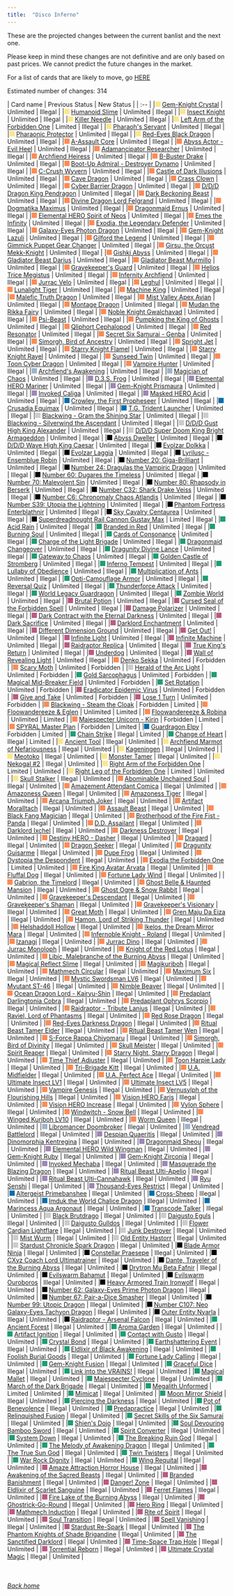 ```yaml
---
title:  "Disco Inferno"
---
```


These are the projected changes between the current banlist and the next one.

Please keep in mind these changes are not definitive and are only based on past prices. We cannot predict the future changes in the market.

For a list of cards that are likely to move, go [HERE](closeprices)

Estimated number of changes: 314

| Card name | Previous Status | New Status |
| :-- |
|<img src="assets/vanilla.png" alt="Normal Monster" width="12" height="12"/> [Gem-Knight Crystal](https://db.ygoprodeck.com/card/?search=Gem-Knight%20Crystal) | Unlimited | Illegal |
|<img src="assets/vanilla.png" alt="Normal Monster" width="12" height="12"/> [Humanoid Slime](https://db.ygoprodeck.com/card/?search=Humanoid%20Slime) | Unlimited | Illegal |
|<img src="assets/vanilla.png" alt="Normal Monster" width="12" height="12"/> [Insect Knight](https://db.ygoprodeck.com/card/?search=Insect%20Knight) | Unlimited | Illegal |
|<img src="assets/vanilla.png" alt="Normal Monster" width="12" height="12"/> [Killer Needle](https://db.ygoprodeck.com/card/?search=Killer%20Needle) | Unlimited | Illegal |
|<img src="assets/vanilla.png" alt="Normal Monster" width="12" height="12"/> [Left Arm of the Forbidden One](https://db.ygoprodeck.com/card/?search=Left%20Arm%20of%20the%20Forbidden%20One) | Limited | Illegal |
|<img src="assets/vanilla.png" alt="Normal Monster" width="12" height="12"/> [Pharaoh's Servant](https://db.ygoprodeck.com/card/?search=Pharaoh's%20Servant) | Unlimited | Illegal |
|<img src="assets/vanilla.png" alt="Normal Monster" width="12" height="12"/> [Pharaonic Protector](https://db.ygoprodeck.com/card/?search=Pharaonic%20Protector) | Unlimited | Illegal |
|<img src="assets/vanilla.png" alt="Normal Monster" width="12" height="12"/> [Red-Eyes Black Dragon](https://db.ygoprodeck.com/card/?search=Red-Eyes%20Black%20Dragon) | Unlimited | Illegal |
|<img src="assets/effect.png" alt="Effect Monster" width="12" height="12"/> [A-Assault Core](https://db.ygoprodeck.com/card/?search=A-Assault%20Core) | Unlimited | Illegal |
|<img src="assets/effect.png" alt="Effect Monster" width="12" height="12"/> [Abyss Actor - Evil Heel](https://db.ygoprodeck.com/card/?search=Abyss%20Actor%20-%20Evil%20Heel) | Unlimited | Illegal |
|<img src="assets/effect.png" alt="Effect Monster" width="12" height="12"/> [Adamancipator Researcher](https://db.ygoprodeck.com/card/?search=Adamancipator%20Researcher) | Unlimited | Illegal |
|<img src="assets/effect.png" alt="Effect Monster" width="12" height="12"/> [Archfiend Heiress](https://db.ygoprodeck.com/card/?search=Archfiend%20Heiress) | Unlimited | Illegal |
|<img src="assets/effect.png" alt="Effect Monster" width="12" height="12"/> [B-Buster Drake](https://db.ygoprodeck.com/card/?search=B-Buster%20Drake) | Unlimited | Illegal |
|<img src="assets/effect.png" alt="Effect Monster" width="12" height="12"/> [Boot-Up Admiral - Destroyer Dynamo](https://db.ygoprodeck.com/card/?search=Boot-Up%20Admiral%20-%20Destroyer%20Dynamo) | Unlimited | Illegal |
|<img src="assets/effect.png" alt="Effect Monster" width="12" height="12"/> [C-Crush Wyvern](https://db.ygoprodeck.com/card/?search=C-Crush%20Wyvern) | Unlimited | Illegal |
|<img src="assets/effect.png" alt="Effect Monster" width="12" height="12"/> [Castle of Dark Illusions](https://db.ygoprodeck.com/card/?search=Castle%20of%20Dark%20Illusions) | Unlimited | Illegal |
|<img src="assets/effect.png" alt="Effect Monster" width="12" height="12"/> [Cave Dragon](https://db.ygoprodeck.com/card/?search=Cave%20Dragon) | Unlimited | Illegal |
|<img src="assets/effect.png" alt="Effect Monster" width="12" height="12"/> [Crass Clown](https://db.ygoprodeck.com/card/?search=Crass%20Clown) | Unlimited | Illegal |
|<img src="assets/effect.png" alt="Effect Monster" width="12" height="12"/> [Cyber Barrier Dragon](https://db.ygoprodeck.com/card/?search=Cyber%20Barrier%20Dragon) | Unlimited | Illegal |
|<img src="assets/effect.png" alt="Effect Monster" width="12" height="12"/> [D/D/D Dragon King Pendragon](https://db.ygoprodeck.com/card/?search=D/D/D%20Dragon%20King%20Pendragon) | Unlimited | Illegal |
|<img src="assets/effect.png" alt="Effect Monster" width="12" height="12"/> [Dark Beckoning Beast](https://db.ygoprodeck.com/card/?search=Dark%20Beckoning%20Beast) | Unlimited | Illegal |
|<img src="assets/effect.png" alt="Effect Monster" width="12" height="12"/> [Divine Dragon Lord Felgrand](https://db.ygoprodeck.com/card/?search=Divine%20Dragon%20Lord%20Felgrand) | Unlimited | Illegal |
|<img src="assets/effect.png" alt="Effect Monster" width="12" height="12"/> [Dogmatika Maximus](https://db.ygoprodeck.com/card/?search=Dogmatika%20Maximus) | Unlimited | Illegal |
|<img src="assets/effect.png" alt="Effect Monster" width="12" height="12"/> [Dragonmaid Ernus](https://db.ygoprodeck.com/card/?search=Dragonmaid%20Ernus) | Unlimited | Illegal |
|<img src="assets/effect.png" alt="Effect Monster" width="12" height="12"/> [Elemental HERO Spirit of Neos](https://db.ygoprodeck.com/card/?search=Elemental%20HERO%20Spirit%20of%20Neos) | Unlimited | Illegal |
|<img src="assets/effect.png" alt="Effect Monster" width="12" height="12"/> [Emes the Infinity](https://db.ygoprodeck.com/card/?search=Emes%20the%20Infinity) | Unlimited | Illegal |
|<img src="assets/effect.png" alt="Effect Monster" width="12" height="12"/> [Exodia, the Legendary Defender](https://db.ygoprodeck.com/card/?search=Exodia,%20the%20Legendary%20Defender) | Unlimited | Illegal |
|<img src="assets/effect.png" alt="Effect Monster" width="12" height="12"/> [Galaxy-Eyes Photon Dragon](https://db.ygoprodeck.com/card/?search=Galaxy-Eyes%20Photon%20Dragon) | Unlimited | Illegal |
|<img src="assets/effect.png" alt="Effect Monster" width="12" height="12"/> [Gem-Knight Lazuli](https://db.ygoprodeck.com/card/?search=Gem-Knight%20Lazuli) | Unlimited | Illegal |
|<img src="assets/effect.png" alt="Effect Monster" width="12" height="12"/> [Gilford the Legend](https://db.ygoprodeck.com/card/?search=Gilford%20the%20Legend) | Unlimited | Illegal |
|<img src="assets/effect.png" alt="Effect Monster" width="12" height="12"/> [Gimmick Puppet Gear Changer](https://db.ygoprodeck.com/card/?search=Gimmick%20Puppet%20Gear%20Changer) | Unlimited | Illegal |
|<img src="assets/effect.png" alt="Effect Monster" width="12" height="12"/> [Girsu, the Orcust Mekk-Knight](https://db.ygoprodeck.com/card/?search=Girsu,%20the%20Orcust%20Mekk-Knight) | Unlimited | Illegal |
|<img src="assets/effect.png" alt="Effect Monster" width="12" height="12"/> [Gishki Abyss](https://db.ygoprodeck.com/card/?search=Gishki%20Abyss) | Unlimited | Illegal |
|<img src="assets/effect.png" alt="Effect Monster" width="12" height="12"/> [Gladiator Beast Darius](https://db.ygoprodeck.com/card/?search=Gladiator%20Beast%20Darius) | Unlimited | Illegal |
|<img src="assets/effect.png" alt="Effect Monster" width="12" height="12"/> [Gladiator Beast Murmillo](https://db.ygoprodeck.com/card/?search=Gladiator%20Beast%20Murmillo) | Unlimited | Illegal |
|<img src="assets/effect.png" alt="Effect Monster" width="12" height="12"/> [Gravekeeper's Guard](https://db.ygoprodeck.com/card/?search=Gravekeeper's%20Guard) | Unlimited | Illegal |
|<img src="assets/effect.png" alt="Effect Monster" width="12" height="12"/> [Helios Trice Megistus](https://db.ygoprodeck.com/card/?search=Helios%20Trice%20Megistus) | Unlimited | Illegal |
|<img src="assets/effect.png" alt="Effect Monster" width="12" height="12"/> [Infernity Archfiend](https://db.ygoprodeck.com/card/?search=Infernity%20Archfiend) | Unlimited | Illegal |
|<img src="assets/effect.png" alt="Effect Monster" width="12" height="12"/> [Jurrac Velo](https://db.ygoprodeck.com/card/?search=Jurrac%20Velo) | Unlimited | Illegal |
|<img src="assets/effect.png" alt="Effect Monster" width="12" height="12"/> [Leghul](https://db.ygoprodeck.com/card/?search=Leghul) | Unlimited | Illegal |
|<img src="assets/effect.png" alt="Effect Monster" width="12" height="12"/> [Lunalight Tiger](https://db.ygoprodeck.com/card/?search=Lunalight%20Tiger) | Unlimited | Illegal |
|<img src="assets/effect.png" alt="Effect Monster" width="12" height="12"/> [Machine King](https://db.ygoprodeck.com/card/?search=Machine%20King) | Unlimited | Illegal |
|<img src="assets/effect.png" alt="Effect Monster" width="12" height="12"/> [Malefic Truth Dragon](https://db.ygoprodeck.com/card/?search=Malefic%20Truth%20Dragon) | Unlimited | Illegal |
|<img src="assets/effect.png" alt="Effect Monster" width="12" height="12"/> [Mist Valley Apex Avian](https://db.ygoprodeck.com/card/?search=Mist%20Valley%20Apex%20Avian) | Unlimited | Illegal |
|<img src="assets/effect.png" alt="Effect Monster" width="12" height="12"/> [Montage Dragon](https://db.ygoprodeck.com/card/?search=Montage%20Dragon) | Unlimited | Illegal |
|<img src="assets/effect.png" alt="Effect Monster" width="12" height="12"/> [Mudan the Rikka Fairy](https://db.ygoprodeck.com/card/?search=Mudan%20the%20Rikka%20Fairy) | Unlimited | Illegal |
|<img src="assets/effect.png" alt="Effect Monster" width="12" height="12"/> [Noble Knight Gwalchavad](https://db.ygoprodeck.com/card/?search=Noble%20Knight%20Gwalchavad) | Unlimited | Illegal |
|<img src="assets/effect.png" alt="Effect Monster" width="12" height="12"/> [Psi-Beast](https://db.ygoprodeck.com/card/?search=Psi-Beast) | Unlimited | Illegal |
|<img src="assets/effect.png" alt="Effect Monster" width="12" height="12"/> [Pumpking the King of Ghosts](https://db.ygoprodeck.com/card/?search=Pumpking%20the%20King%20of%20Ghosts) | Unlimited | Illegal |
|<img src="assets/effect.png" alt="Effect Monster" width="12" height="12"/> [Qliphort Cephalopod](https://db.ygoprodeck.com/card/?search=Qliphort%20Cephalopod) | Unlimited | Illegal |
|<img src="assets/effect.png" alt="Effect Monster" width="12" height="12"/> [Red Resonator](https://db.ygoprodeck.com/card/?search=Red%20Resonator) | Unlimited | Illegal |
|<img src="assets/effect.png" alt="Effect Monster" width="12" height="12"/> [Secret Six Samurai - Genba](https://db.ygoprodeck.com/card/?search=Secret%20Six%20Samurai%20-%20Genba) | Unlimited | Illegal |
|<img src="assets/effect.png" alt="Effect Monster" width="12" height="12"/> [Simorgh, Bird of Ancestry](https://db.ygoprodeck.com/card/?search=Simorgh,%20Bird%20of%20Ancestry) | Unlimited | Illegal |
|<img src="assets/effect.png" alt="Effect Monster" width="12" height="12"/> [Spright Jet](https://db.ygoprodeck.com/card/?search=Spright%20Jet) | Unlimited | Illegal |
|<img src="assets/effect.png" alt="Effect Monster" width="12" height="12"/> [Starry Knight Flamel](https://db.ygoprodeck.com/card/?search=Starry%20Knight%20Flamel) | Unlimited | Illegal |
|<img src="assets/effect.png" alt="Effect Monster" width="12" height="12"/> [Starry Knight Rayel](https://db.ygoprodeck.com/card/?search=Starry%20Knight%20Rayel) | Unlimited | Illegal |
|<img src="assets/effect.png" alt="Effect Monster" width="12" height="12"/> [Sunseed Twin](https://db.ygoprodeck.com/card/?search=Sunseed%20Twin) | Unlimited | Illegal |
|<img src="assets/effect.png" alt="Effect Monster" width="12" height="12"/> [Toon Cyber Dragon](https://db.ygoprodeck.com/card/?search=Toon%20Cyber%20Dragon) | Unlimited | Illegal |
|<img src="assets/effect.png" alt="Effect Monster" width="12" height="12"/> [Vampire Hunter](https://db.ygoprodeck.com/card/?search=Vampire%20Hunter) | Unlimited | Illegal |
|<img src="assets/ritual.png" alt="Ritual Monster" width="12" height="12"/> [Archfiend's Awakening](https://db.ygoprodeck.com/card/?search=Archfiend's%20Awakening) | Unlimited | Illegal |
|<img src="assets/ritual.png" alt="Ritual Monster" width="12" height="12"/> [Magician of Chaos](https://db.ygoprodeck.com/card/?search=Magician%20of%20Chaos) | Unlimited | Illegal |
|<img src="assets/fusion.png" alt="XYZ Fusion" width="12" height="12"/> [D.3.S. Frog](https://db.ygoprodeck.com/card/?search=D.3.S.%20Frog) | Unlimited | Illegal |
|<img src="assets/fusion.png" alt="XYZ Fusion" width="12" height="12"/> [Elemental HERO Mariner](https://db.ygoprodeck.com/card/?search=Elemental%20HERO%20Mariner) | Unlimited | Illegal |
|<img src="assets/fusion.png" alt="XYZ Fusion" width="12" height="12"/> [Gem-Knight Prismaura](https://db.ygoprodeck.com/card/?search=Gem-Knight%20Prismaura) | Unlimited | Illegal |
|<img src="assets/fusion.png" alt="XYZ Fusion" width="12" height="12"/> [Invoked Caliga](https://db.ygoprodeck.com/card/?search=Invoked%20Caliga) | Unlimited | Illegal |
|<img src="assets/fusion.png" alt="XYZ Fusion" width="12" height="12"/> [Masked HERO Acid](https://db.ygoprodeck.com/card/?search=Masked%20HERO%20Acid) | Unlimited | Illegal |
|<img src="assets/link.png" alt="Link Monster" width="12" height="12"/> [Crowley, the First Propheseer](https://db.ygoprodeck.com/card/?search=Crowley,%20the%20First%20Propheseer) | Unlimited | Illegal |
|<img src="assets/link.png" alt="Link Monster" width="12" height="12"/> [Crusadia Equimax](https://db.ygoprodeck.com/card/?search=Crusadia%20Equimax) | Unlimited | Illegal |
|<img src="assets/link.png" alt="Link Monster" width="12" height="12"/> [T.G. Trident Launcher](https://db.ygoprodeck.com/card/?search=T.G.%20Trident%20Launcher) | Unlimited | Illegal |
|<img src="assets/synchro.png" alt="Synchro Monster" width="12" height="12"/> [Blackwing - Gram the Shining Star](https://db.ygoprodeck.com/card/?search=Blackwing%20-%20Gram%20the%20Shining%20Star) | Unlimited | Illegal |
|<img src="assets/synchro.png" alt="Synchro Monster" width="12" height="12"/> [Blackwing - Silverwind the Ascendant](https://db.ygoprodeck.com/card/?search=Blackwing%20-%20Silverwind%20the%20Ascendant) | Unlimited | Illegal |
|<img src="assets/synchro.png" alt="Synchro Monster" width="12" height="12"/> [D/D/D Gust High King Alexander](https://db.ygoprodeck.com/card/?search=D/D/D%20Gust%20High%20King%20Alexander) | Unlimited | Illegal |
|<img src="assets/synchro.png" alt="Synchro Monster" width="12" height="12"/> [D/D/D Super Doom King Bright Armageddon](https://db.ygoprodeck.com/card/?search=D/D/D%20Super%20Doom%20King%20Bright%20Armageddon) | Unlimited | Illegal |
|<img src="assets/xyz.png" alt="XYZ Monster" width="12" height="12"/> [Abyss Dweller](https://db.ygoprodeck.com/card/?search=Abyss%20Dweller) | Unlimited | Illegal |
|<img src="assets/xyz.png" alt="XYZ Monster" width="12" height="12"/> [D/D/D Wave High King Caesar](https://db.ygoprodeck.com/card/?search=D/D/D%20Wave%20High%20King%20Caesar) | Unlimited | Illegal |
|<img src="assets/xyz.png" alt="XYZ Monster" width="12" height="12"/> [Evolzar Dolkka](https://db.ygoprodeck.com/card/?search=Evolzar%20Dolkka) | Unlimited | Illegal |
|<img src="assets/xyz.png" alt="XYZ Monster" width="12" height="12"/> [Evolzar Laggia](https://db.ygoprodeck.com/card/?search=Evolzar%20Laggia) | Unlimited | Illegal |
|<img src="assets/xyz.png" alt="XYZ Monster" width="12" height="12"/> [Lyrilusc - Ensemblue Robin](https://db.ygoprodeck.com/card/?search=Lyrilusc%20-%20Ensemblue%20Robin) | Unlimited | Illegal |
|<img src="assets/xyz.png" alt="XYZ Monster" width="12" height="12"/> [Number 20: Giga-Brilliant](https://db.ygoprodeck.com/card/?search=Number%2020:%20Giga-Brilliant) | Unlimited | Illegal |
|<img src="assets/xyz.png" alt="XYZ Monster" width="12" height="12"/> [Number 24: Dragulas the Vampiric Dragon](https://db.ygoprodeck.com/card/?search=Number%2024:%20Dragulas%20the%20Vampiric%20Dragon) | Unlimited | Illegal |
|<img src="assets/xyz.png" alt="XYZ Monster" width="12" height="12"/> [Number 60: Dugares the Timeless](https://db.ygoprodeck.com/card/?search=Number%2060:%20Dugares%20the%20Timeless) | Unlimited | Illegal |
|<img src="assets/xyz.png" alt="XYZ Monster" width="12" height="12"/> [Number 70: Malevolent Sin](https://db.ygoprodeck.com/card/?search=Number%2070:%20Malevolent%20Sin) | Unlimited | Illegal |
|<img src="assets/xyz.png" alt="XYZ Monster" width="12" height="12"/> [Number 80: Rhapsody in Berserk](https://db.ygoprodeck.com/card/?search=Number%2080:%20Rhapsody%20in%20Berserk) | Unlimited | Illegal |
|<img src="assets/xyz.png" alt="XYZ Monster" width="12" height="12"/> [Number C32: Shark Drake Veiss](https://db.ygoprodeck.com/card/?search=Number%20C32:%20Shark%20Drake%20Veiss) | Unlimited | Illegal |
|<img src="assets/xyz.png" alt="XYZ Monster" width="12" height="12"/> [Number C6: Chronomaly Chaos Atlandis](https://db.ygoprodeck.com/card/?search=Number%20C6:%20Chronomaly%20Chaos%20Atlandis) | Unlimited | Illegal |
|<img src="assets/xyz.png" alt="XYZ Monster" width="12" height="12"/> [Number S39: Utopia the Lightning](https://db.ygoprodeck.com/card/?search=Number%20S39:%20Utopia%20the%20Lightning) | Unlimited | Illegal |
|<img src="assets/xyz.png" alt="XYZ Monster" width="12" height="12"/> [Phantom Fortress Enterblathnir](https://db.ygoprodeck.com/card/?search=Phantom%20Fortress%20Enterblathnir) | Unlimited | Illegal |
|<img src="assets/xyz.png" alt="XYZ Monster" width="12" height="12"/> [Sky Cavalry Centaurea](https://db.ygoprodeck.com/card/?search=Sky%20Cavalry%20Centaurea) | Unlimited | Illegal |
|<img src="assets/xyz.png" alt="XYZ Monster" width="12" height="12"/> [Superdreadnought Rail Cannon Gustav Max](https://db.ygoprodeck.com/card/?search=Superdreadnought%20Rail%20Cannon%20Gustav%20Max) | Limited | Illegal |
|<img src="assets/spell.png" alt="Spell" width="12" height="12"/> [Acid Rain](https://db.ygoprodeck.com/card/?search=Acid%20Rain) | Unlimited | Illegal |
|<img src="assets/spell.png" alt="Spell" width="12" height="12"/> [Branded in Red](https://db.ygoprodeck.com/card/?search=Branded%20in%20Red) | Unlimited | Illegal |
|<img src="assets/spell.png" alt="Spell" width="12" height="12"/> [Burning Soul](https://db.ygoprodeck.com/card/?search=Burning%20Soul) | Unlimited | Illegal |
|<img src="assets/spell.png" alt="Spell" width="12" height="12"/> [Cards of Consonance](https://db.ygoprodeck.com/card/?search=Cards%20of%20Consonance) | Unlimited | Illegal |
|<img src="assets/spell.png" alt="Spell" width="12" height="12"/> [Charge of the Light Brigade](https://db.ygoprodeck.com/card/?search=Charge%20of%20the%20Light%20Brigade) | Unlimited | Illegal |
|<img src="assets/spell.png" alt="Spell" width="12" height="12"/> [Dragonmaid Changeover](https://db.ygoprodeck.com/card/?search=Dragonmaid%20Changeover) | Unlimited | Illegal |
|<img src="assets/spell.png" alt="Spell" width="12" height="12"/> [Dragunity Divine Lance](https://db.ygoprodeck.com/card/?search=Dragunity%20Divine%20Lance) | Unlimited | Illegal |
|<img src="assets/spell.png" alt="Spell" width="12" height="12"/> [Gateway to Chaos](https://db.ygoprodeck.com/card/?search=Gateway%20to%20Chaos) | Unlimited | Illegal |
|<img src="assets/spell.png" alt="Spell" width="12" height="12"/> [Golden Castle of Stromberg](https://db.ygoprodeck.com/card/?search=Golden%20Castle%20of%20Stromberg) | Unlimited | Illegal |
|<img src="assets/spell.png" alt="Spell" width="12" height="12"/> [Inferno Tempest](https://db.ygoprodeck.com/card/?search=Inferno%20Tempest) | Unlimited | Illegal |
|<img src="assets/spell.png" alt="Spell" width="12" height="12"/> [Lullaby of Obedience](https://db.ygoprodeck.com/card/?search=Lullaby%20of%20Obedience) | Unlimited | Illegal |
|<img src="assets/spell.png" alt="Spell" width="12" height="12"/> [Multiplication of Ants](https://db.ygoprodeck.com/card/?search=Multiplication%20of%20Ants) | Unlimited | Illegal |
|<img src="assets/spell.png" alt="Spell" width="12" height="12"/> [Opti-Camouflage Armor](https://db.ygoprodeck.com/card/?search=Opti-Camouflage%20Armor) | Unlimited | Illegal |
|<img src="assets/spell.png" alt="Spell" width="12" height="12"/> [Reversal Quiz](https://db.ygoprodeck.com/card/?search=Reversal%20Quiz) | Unlimited | Illegal |
|<img src="assets/spell.png" alt="Spell" width="12" height="12"/> [Thunderforce Attack](https://db.ygoprodeck.com/card/?search=Thunderforce%20Attack) | Unlimited | Illegal |
|<img src="assets/spell.png" alt="Spell" width="12" height="12"/> [World Legacy Guardragon](https://db.ygoprodeck.com/card/?search=World%20Legacy%20Guardragon) | Unlimited | Illegal |
|<img src="assets/spell.png" alt="Spell" width="12" height="12"/> [Zombie World](https://db.ygoprodeck.com/card/?search=Zombie%20World) | Unlimited | Illegal |
|<img src="assets/trap.png" alt="Trap" width="12" height="12"/> [Brutal Potion](https://db.ygoprodeck.com/card/?search=Brutal%20Potion) | Unlimited | Illegal |
|<img src="assets/trap.png" alt="Trap" width="12" height="12"/> [Cursed Seal of the Forbidden Spell](https://db.ygoprodeck.com/card/?search=Cursed%20Seal%20of%20the%20Forbidden%20Spell) | Unlimited | Illegal |
|<img src="assets/trap.png" alt="Trap" width="12" height="12"/> [Damage Polarizer](https://db.ygoprodeck.com/card/?search=Damage%20Polarizer) | Unlimited | Illegal |
|<img src="assets/trap.png" alt="Trap" width="12" height="12"/> [Dark Contract with the Eternal Darkness](https://db.ygoprodeck.com/card/?search=Dark%20Contract%20with%20the%20Eternal%20Darkness) | Unlimited | Illegal |
|<img src="assets/trap.png" alt="Trap" width="12" height="12"/> [Dark Sacrifice](https://db.ygoprodeck.com/card/?search=Dark%20Sacrifice) | Unlimited | Illegal |
|<img src="assets/trap.png" alt="Trap" width="12" height="12"/> [Darklord Enchantment](https://db.ygoprodeck.com/card/?search=Darklord%20Enchantment) | Unlimited | Illegal |
|<img src="assets/trap.png" alt="Trap" width="12" height="12"/> [Different Dimension Ground](https://db.ygoprodeck.com/card/?search=Different%20Dimension%20Ground) | Unlimited | Illegal |
|<img src="assets/trap.png" alt="Trap" width="12" height="12"/> [Get Out!](https://db.ygoprodeck.com/card/?search=Get%20Out!) | Unlimited | Illegal |
|<img src="assets/trap.png" alt="Trap" width="12" height="12"/> [Infinite Light](https://db.ygoprodeck.com/card/?search=Infinite%20Light) | Unlimited | Illegal |
|<img src="assets/trap.png" alt="Trap" width="12" height="12"/> [Infinite Machine](https://db.ygoprodeck.com/card/?search=Infinite%20Machine) | Unlimited | Illegal |
|<img src="assets/trap.png" alt="Trap" width="12" height="12"/> [Raidraptor Replica](https://db.ygoprodeck.com/card/?search=Raidraptor%20Replica) | Unlimited | Illegal |
|<img src="assets/trap.png" alt="Trap" width="12" height="12"/> [True King's Return](https://db.ygoprodeck.com/card/?search=True%20King's%20Return) | Unlimited | Illegal |
|<img src="assets/trap.png" alt="Trap" width="12" height="12"/> [Underdog](https://db.ygoprodeck.com/card/?search=Underdog) | Unlimited | Illegal |
|<img src="assets/trap.png" alt="Trap" width="12" height="12"/> [Wall of Revealing Light](https://db.ygoprodeck.com/card/?search=Wall%20of%20Revealing%20Light) | Unlimited | Illegal |
|<img src="assets/effect.png" alt="Effect Monster" width="12" height="12"/> [Denko Sekka](https://db.ygoprodeck.com/card/?search=Denko%20Sekka) | Unlimited | Forbidden |
|<img src="assets/effect.png" alt="Effect Monster" width="12" height="12"/> [Scary Moth](https://db.ygoprodeck.com/card/?search=Scary%20Moth) | Unlimited | Forbidden |
|<img src="assets/synchro.png" alt="Synchro Monster" width="12" height="12"/> [Herald of the Arc Light](https://db.ygoprodeck.com/card/?search=Herald%20of%20the%20Arc%20Light) | Unlimited | Forbidden |
|<img src="assets/spell.png" alt="Spell" width="12" height="12"/> [Gold Sarcophagus](https://db.ygoprodeck.com/card/?search=Gold%20Sarcophagus) | Unlimited | Forbidden |
|<img src="assets/spell.png" alt="Spell" width="12" height="12"/> [Magical Mid-Breaker Field](https://db.ygoprodeck.com/card/?search=Magical%20Mid-Breaker%20Field) | Unlimited | Forbidden |
|<img src="assets/spell.png" alt="Spell" width="12" height="12"/> [Set Rotation](https://db.ygoprodeck.com/card/?search=Set%20Rotation) | Unlimited | Forbidden |
|<img src="assets/trap.png" alt="Trap" width="12" height="12"/> [Eradicator Epidemic Virus](https://db.ygoprodeck.com/card/?search=Eradicator%20Epidemic%20Virus) | Unlimited | Forbidden |
|<img src="assets/trap.png" alt="Trap" width="12" height="12"/> [Give and Take](https://db.ygoprodeck.com/card/?search=Give%20and%20Take) | Unlimited | Forbidden |
|<img src="assets/trap.png" alt="Trap" width="12" height="12"/> [Lose 1 Turn](https://db.ygoprodeck.com/card/?search=Lose%201%20Turn) | Unlimited | Forbidden |
|<img src="assets/effect.png" alt="Effect Monster" width="12" height="12"/> [Blackwing - Steam the Cloak](https://db.ygoprodeck.com/card/?search=Blackwing%20-%20Steam%20the%20Cloak) | Forbidden | Limited |
|<img src="assets/effect.png" alt="Effect Monster" width="12" height="12"/> [Floowandereeze & Eglen](https://db.ygoprodeck.com/card/?search=Floowandereeze%20%26%20Eglen) | Unlimited | Limited |
|<img src="assets/effect.png" alt="Effect Monster" width="12" height="12"/> [Floowandereeze & Robina](https://db.ygoprodeck.com/card/?search=Floowandereeze%20%26%20Robina) | Unlimited | Limited |
|<img src="assets/effect.png" alt="Effect Monster" width="12" height="12"/> [Majespecter Unicorn - Kirin](https://db.ygoprodeck.com/card/?search=Majespecter%20Unicorn%20-%20Kirin) | Forbidden | Limited |
|<img src="assets/effect.png" alt="Effect Monster" width="12" height="12"/> [SPYRAL Master Plan](https://db.ygoprodeck.com/card/?search=SPYRAL%20Master%20Plan) | Forbidden | Limited |
|<img src="assets/link.png" alt="Link Monster" width="12" height="12"/> [Guardragon Elpy](https://db.ygoprodeck.com/card/?search=Guardragon%20Elpy) | Forbidden | Limited |
|<img src="assets/spell.png" alt="Spell" width="12" height="12"/> [Chain Strike](https://db.ygoprodeck.com/card/?search=Chain%20Strike) | Illegal | Limited |
|<img src="assets/spell.png" alt="Spell" width="12" height="12"/> [Change of Heart](https://db.ygoprodeck.com/card/?search=Change%20of%20Heart) | Illegal | Limited |
|<img src="assets/vanilla.png" alt="Normal Monster" width="12" height="12"/> [Ancient Tool](https://db.ygoprodeck.com/card/?search=Ancient%20Tool) | Illegal | Unlimited |
|<img src="assets/vanilla.png" alt="Normal Monster" width="12" height="12"/> [Archfiend Marmot of Nefariousness](https://db.ygoprodeck.com/card/?search=Archfiend%20Marmot%20of%20Nefariousness) | Illegal | Unlimited |
|<img src="assets/vanilla.png" alt="Normal Monster" width="12" height="12"/> [Kageningen](https://db.ygoprodeck.com/card/?search=Kageningen) | Illegal | Unlimited |
|<img src="assets/vanilla.png" alt="Normal Monster" width="12" height="12"/> [Meotoko](https://db.ygoprodeck.com/card/?search=Meotoko) | Illegal | Unlimited |
|<img src="assets/vanilla.png" alt="Normal Monster" width="12" height="12"/> [Monster Tamer](https://db.ygoprodeck.com/card/?search=Monster%20Tamer) | Illegal | Unlimited |
|<img src="assets/vanilla.png" alt="Normal Monster" width="12" height="12"/> [Nekogal #2](https://db.ygoprodeck.com/card/?search=Nekogal%20#2) | Illegal | Unlimited |
|<img src="assets/vanilla.png" alt="Normal Monster" width="12" height="12"/> [Right Arm of the Forbidden One](https://db.ygoprodeck.com/card/?search=Right%20Arm%20of%20the%20Forbidden%20One) | Limited | Unlimited |
|<img src="assets/vanilla.png" alt="Normal Monster" width="12" height="12"/> [Right Leg of the Forbidden One](https://db.ygoprodeck.com/card/?search=Right%20Leg%20of%20the%20Forbidden%20One) | Limited | Unlimited |
|<img src="assets/vanilla.png" alt="Normal Monster" width="12" height="12"/> [Skull Stalker](https://db.ygoprodeck.com/card/?search=Skull%20Stalker) | Illegal | Unlimited |
|<img src="assets/effect.png" alt="Effect Monster" width="12" height="12"/> [Abominable Unchained Soul](https://db.ygoprodeck.com/card/?search=Abominable%20Unchained%20Soul) | Illegal | Unlimited |
|<img src="assets/effect.png" alt="Effect Monster" width="12" height="12"/> [Amazement Attendant Comica](https://db.ygoprodeck.com/card/?search=Amazement%20Attendant%20Comica) | Illegal | Unlimited |
|<img src="assets/effect.png" alt="Effect Monster" width="12" height="12"/> [Amazoness Queen](https://db.ygoprodeck.com/card/?search=Amazoness%20Queen) | Illegal | Unlimited |
|<img src="assets/effect.png" alt="Effect Monster" width="12" height="12"/> [Amazoness Tiger](https://db.ygoprodeck.com/card/?search=Amazoness%20Tiger) | Illegal | Unlimited |
|<img src="assets/effect.png" alt="Effect Monster" width="12" height="12"/> [Arcana Triumph Joker](https://db.ygoprodeck.com/card/?search=Arcana%20Triumph%20Joker) | Illegal | Unlimited |
|<img src="assets/effect.png" alt="Effect Monster" width="12" height="12"/> [Artifact Moralltach](https://db.ygoprodeck.com/card/?search=Artifact%20Moralltach) | Illegal | Unlimited |
|<img src="assets/effect.png" alt="Effect Monster" width="12" height="12"/> [Assault Beast](https://db.ygoprodeck.com/card/?search=Assault%20Beast) | Illegal | Unlimited |
|<img src="assets/effect.png" alt="Effect Monster" width="12" height="12"/> [Black Fang Magician](https://db.ygoprodeck.com/card/?search=Black%20Fang%20Magician) | Illegal | Unlimited |
|<img src="assets/effect.png" alt="Effect Monster" width="12" height="12"/> [Brotherhood of the Fire Fist - Panda](https://db.ygoprodeck.com/card/?search=Brotherhood%20of%20the%20Fire%20Fist%20-%20Panda) | Illegal | Unlimited |
|<img src="assets/effect.png" alt="Effect Monster" width="12" height="12"/> [D.D. Assailant](https://db.ygoprodeck.com/card/?search=D.D.%20Assailant) | Illegal | Unlimited |
|<img src="assets/effect.png" alt="Effect Monster" width="12" height="12"/> [Darklord Ixchel](https://db.ygoprodeck.com/card/?search=Darklord%20Ixchel) | Illegal | Unlimited |
|<img src="assets/effect.png" alt="Effect Monster" width="12" height="12"/> [Darkness Destroyer](https://db.ygoprodeck.com/card/?search=Darkness%20Destroyer) | Illegal | Unlimited |
|<img src="assets/effect.png" alt="Effect Monster" width="12" height="12"/> [Destiny HERO - Dasher](https://db.ygoprodeck.com/card/?search=Destiny%20HERO%20-%20Dasher) | Illegal | Unlimited |
|<img src="assets/effect.png" alt="Effect Monster" width="12" height="12"/> [Dragard](https://db.ygoprodeck.com/card/?search=Dragard) | Illegal | Unlimited |
|<img src="assets/effect.png" alt="Effect Monster" width="12" height="12"/> [Dragon Seeker](https://db.ygoprodeck.com/card/?search=Dragon%20Seeker) | Illegal | Unlimited |
|<img src="assets/effect.png" alt="Effect Monster" width="12" height="12"/> [Dragunity Guisarme](https://db.ygoprodeck.com/card/?search=Dragunity%20Guisarme) | Illegal | Unlimited |
|<img src="assets/effect.png" alt="Effect Monster" width="12" height="12"/> [Dupe Frog](https://db.ygoprodeck.com/card/?search=Dupe%20Frog) | Illegal | Unlimited |
|<img src="assets/effect.png" alt="Effect Monster" width="12" height="12"/> [Dystopia the Despondent](https://db.ygoprodeck.com/card/?search=Dystopia%20the%20Despondent) | Illegal | Unlimited |
|<img src="assets/effect.png" alt="Effect Monster" width="12" height="12"/> [Exodia the Forbidden One](https://db.ygoprodeck.com/card/?search=Exodia%20the%20Forbidden%20One) | Limited | Unlimited |
|<img src="assets/effect.png" alt="Effect Monster" width="12" height="12"/> [Fire King Avatar Arvata](https://db.ygoprodeck.com/card/?search=Fire%20King%20Avatar%20Arvata) | Illegal | Unlimited |
|<img src="assets/effect.png" alt="Effect Monster" width="12" height="12"/> [Fluffal Dog](https://db.ygoprodeck.com/card/?search=Fluffal%20Dog) | Illegal | Unlimited |
|<img src="assets/effect.png" alt="Effect Monster" width="12" height="12"/> [Fortune Lady Wind](https://db.ygoprodeck.com/card/?search=Fortune%20Lady%20Wind) | Illegal | Unlimited |
|<img src="assets/effect.png" alt="Effect Monster" width="12" height="12"/> [Gabrion, the Timelord](https://db.ygoprodeck.com/card/?search=Gabrion,%20the%20Timelord) | Illegal | Unlimited |
|<img src="assets/effect.png" alt="Effect Monster" width="12" height="12"/> [Ghost Belle & Haunted Mansion](https://db.ygoprodeck.com/card/?search=Ghost%20Belle%20%26%20Haunted%20Mansion) | Illegal | Unlimited |
|<img src="assets/effect.png" alt="Effect Monster" width="12" height="12"/> [Ghost Ogre & Snow Rabbit](https://db.ygoprodeck.com/card/?search=Ghost%20Ogre%20%26%20Snow%20Rabbit) | Illegal | Unlimited |
|<img src="assets/effect.png" alt="Effect Monster" width="12" height="12"/> [Gravekeeper's Descendant](https://db.ygoprodeck.com/card/?search=Gravekeeper's%20Descendant) | Illegal | Unlimited |
|<img src="assets/effect.png" alt="Effect Monster" width="12" height="12"/> [Gravekeeper's Shaman](https://db.ygoprodeck.com/card/?search=Gravekeeper's%20Shaman) | Illegal | Unlimited |
|<img src="assets/effect.png" alt="Effect Monster" width="12" height="12"/> [Gravekeeper's Visionary](https://db.ygoprodeck.com/card/?search=Gravekeeper's%20Visionary) | Illegal | Unlimited |
|<img src="assets/effect.png" alt="Effect Monster" width="12" height="12"/> [Great Moth](https://db.ygoprodeck.com/card/?search=Great%20Moth) | Illegal | Unlimited |
|<img src="assets/effect.png" alt="Effect Monster" width="12" height="12"/> [Gren Maju Da Eiza](https://db.ygoprodeck.com/card/?search=Gren%20Maju%20Da%20Eiza) | Illegal | Unlimited |
|<img src="assets/effect.png" alt="Effect Monster" width="12" height="12"/> [Hamon, Lord of Striking Thunder](https://db.ygoprodeck.com/card/?search=Hamon,%20Lord%20of%20Striking%20Thunder) | Illegal | Unlimited |
|<img src="assets/effect.png" alt="Effect Monster" width="12" height="12"/> [Helshaddoll Hollow](https://db.ygoprodeck.com/card/?search=Helshaddoll%20Hollow) | Illegal | Unlimited |
|<img src="assets/effect.png" alt="Effect Monster" width="12" height="12"/> [Ikelos, the Dream Mirror Mara](https://db.ygoprodeck.com/card/?search=Ikelos,%20the%20Dream%20Mirror%20Mara) | Illegal | Unlimited |
|<img src="assets/effect.png" alt="Effect Monster" width="12" height="12"/> [Infernoble Knight - Roland](https://db.ygoprodeck.com/card/?search=Infernoble%20Knight%20-%20Roland) | Illegal | Unlimited |
|<img src="assets/effect.png" alt="Effect Monster" width="12" height="12"/> [Izanagi](https://db.ygoprodeck.com/card/?search=Izanagi) | Illegal | Unlimited |
|<img src="assets/effect.png" alt="Effect Monster" width="12" height="12"/> [Jurrac Dino](https://db.ygoprodeck.com/card/?search=Jurrac%20Dino) | Illegal | Unlimited |
|<img src="assets/effect.png" alt="Effect Monster" width="12" height="12"/> [Jurrac Monoloph](https://db.ygoprodeck.com/card/?search=Jurrac%20Monoloph) | Illegal | Unlimited |
|<img src="assets/effect.png" alt="Effect Monster" width="12" height="12"/> [Knight of the Red Lotus](https://db.ygoprodeck.com/card/?search=Knight%20of%20the%20Red%20Lotus) | Illegal | Unlimited |
|<img src="assets/effect.png" alt="Effect Monster" width="12" height="12"/> [Libic, Malebranche of the Burning Abyss](https://db.ygoprodeck.com/card/?search=Libic,%20Malebranche%20of%20the%20Burning%20Abyss) | Illegal | Unlimited |
|<img src="assets/effect.png" alt="Effect Monster" width="12" height="12"/> [Magical Reflect Slime](https://db.ygoprodeck.com/card/?search=Magical%20Reflect%20Slime) | Illegal | Unlimited |
|<img src="assets/effect.png" alt="Effect Monster" width="12" height="12"/> [Magikuriboh](https://db.ygoprodeck.com/card/?search=Magikuriboh) | Illegal | Unlimited |
|<img src="assets/effect.png" alt="Effect Monster" width="12" height="12"/> [Mathmech Circular](https://db.ygoprodeck.com/card/?search=Mathmech%20Circular) | Illegal | Unlimited |
|<img src="assets/effect.png" alt="Effect Monster" width="12" height="12"/> [Maximum Six](https://db.ygoprodeck.com/card/?search=Maximum%20Six) | Illegal | Unlimited |
|<img src="assets/effect.png" alt="Effect Monster" width="12" height="12"/> [Mystic Swordsman LV6](https://db.ygoprodeck.com/card/?search=Mystic%20Swordsman%20LV6) | Illegal | Unlimited |
|<img src="assets/effect.png" alt="Effect Monster" width="12" height="12"/> [Myutant ST-46](https://db.ygoprodeck.com/card/?search=Myutant%20ST-46) | Illegal | Unlimited |
|<img src="assets/effect.png" alt="Effect Monster" width="12" height="12"/> [Nimble Beaver](https://db.ygoprodeck.com/card/?search=Nimble%20Beaver) | Illegal | Unlimited |
|<img src="assets/effect.png" alt="Effect Monster" width="12" height="12"/> [Ocean Dragon Lord - Kairyu-Shin](https://db.ygoprodeck.com/card/?search=Ocean%20Dragon%20Lord%20-%20Kairyu-Shin) | Illegal | Unlimited |
|<img src="assets/effect.png" alt="Effect Monster" width="12" height="12"/> [Predaplant Darlingtonia Cobra](https://db.ygoprodeck.com/card/?search=Predaplant%20Darlingtonia%20Cobra) | Illegal | Unlimited |
|<img src="assets/effect.png" alt="Effect Monster" width="12" height="12"/> [Predaplant Ophrys Scorpio](https://db.ygoprodeck.com/card/?search=Predaplant%20Ophrys%20Scorpio) | Illegal | Unlimited |
|<img src="assets/effect.png" alt="Effect Monster" width="12" height="12"/> [Raidraptor - Tribute Lanius](https://db.ygoprodeck.com/card/?search=Raidraptor%20-%20Tribute%20Lanius) | Illegal | Unlimited |
|<img src="assets/effect.png" alt="Effect Monster" width="12" height="12"/> [Raviel, Lord of Phantasms](https://db.ygoprodeck.com/card/?search=Raviel,%20Lord%20of%20Phantasms) | Illegal | Unlimited |
|<img src="assets/effect.png" alt="Effect Monster" width="12" height="12"/> [Red Rose Dragon](https://db.ygoprodeck.com/card/?search=Red%20Rose%20Dragon) | Illegal | Unlimited |
|<img src="assets/effect.png" alt="Effect Monster" width="12" height="12"/> [Red-Eyes Darkness Dragon](https://db.ygoprodeck.com/card/?search=Red-Eyes%20Darkness%20Dragon) | Illegal | Unlimited |
|<img src="assets/effect.png" alt="Effect Monster" width="12" height="12"/> [Ritual Beast Tamer Elder](https://db.ygoprodeck.com/card/?search=Ritual%20Beast%20Tamer%20Elder) | Illegal | Unlimited |
|<img src="assets/effect.png" alt="Effect Monster" width="12" height="12"/> [Ritual Beast Tamer Wen](https://db.ygoprodeck.com/card/?search=Ritual%20Beast%20Tamer%20Wen) | Illegal | Unlimited |
|<img src="assets/effect.png" alt="Effect Monster" width="12" height="12"/> [S-Force Rappa Chiyomaru](https://db.ygoprodeck.com/card/?search=S-Force%20Rappa%20Chiyomaru) | Illegal | Unlimited |
|<img src="assets/effect.png" alt="Effect Monster" width="12" height="12"/> [Simorgh, Bird of Divinity](https://db.ygoprodeck.com/card/?search=Simorgh,%20Bird%20of%20Divinity) | Illegal | Unlimited |
|<img src="assets/effect.png" alt="Effect Monster" width="12" height="12"/> [Skull Meister](https://db.ygoprodeck.com/card/?search=Skull%20Meister) | Illegal | Unlimited |
|<img src="assets/effect.png" alt="Effect Monster" width="12" height="12"/> [Spirit Reaper](https://db.ygoprodeck.com/card/?search=Spirit%20Reaper) | Illegal | Unlimited |
|<img src="assets/effect.png" alt="Effect Monster" width="12" height="12"/> [Starry Night, Starry Dragon](https://db.ygoprodeck.com/card/?search=Starry%20Night,%20Starry%20Dragon) | Illegal | Unlimited |
|<img src="assets/effect.png" alt="Effect Monster" width="12" height="12"/> [Time Thief Adjuster](https://db.ygoprodeck.com/card/?search=Time%20Thief%20Adjuster) | Illegal | Unlimited |
|<img src="assets/effect.png" alt="Effect Monster" width="12" height="12"/> [Toon Harpie Lady](https://db.ygoprodeck.com/card/?search=Toon%20Harpie%20Lady) | Illegal | Unlimited |
|<img src="assets/effect.png" alt="Effect Monster" width="12" height="12"/> [Tri-Brigade Kitt](https://db.ygoprodeck.com/card/?search=Tri-Brigade%20Kitt) | Illegal | Unlimited |
|<img src="assets/effect.png" alt="Effect Monster" width="12" height="12"/> [U.A. Midfielder](https://db.ygoprodeck.com/card/?search=U.A.%20Midfielder) | Illegal | Unlimited |
|<img src="assets/effect.png" alt="Effect Monster" width="12" height="12"/> [U.A. Perfect Ace](https://db.ygoprodeck.com/card/?search=U.A.%20Perfect%20Ace) | Illegal | Unlimited |
|<img src="assets/effect.png" alt="Effect Monster" width="12" height="12"/> [Ultimate Insect LV1](https://db.ygoprodeck.com/card/?search=Ultimate%20Insect%20LV1) | Illegal | Unlimited |
|<img src="assets/effect.png" alt="Effect Monster" width="12" height="12"/> [Ultimate Insect LV5](https://db.ygoprodeck.com/card/?search=Ultimate%20Insect%20LV5) | Illegal | Unlimited |
|<img src="assets/effect.png" alt="Effect Monster" width="12" height="12"/> [Vampire Genesis](https://db.ygoprodeck.com/card/?search=Vampire%20Genesis) | Illegal | Unlimited |
|<img src="assets/effect.png" alt="Effect Monster" width="12" height="12"/> [Vernusylph of the Flourishing Hills](https://db.ygoprodeck.com/card/?search=Vernusylph%20of%20the%20Flourishing%20Hills) | Illegal | Unlimited |
|<img src="assets/effect.png" alt="Effect Monster" width="12" height="12"/> [Vision HERO Faris](https://db.ygoprodeck.com/card/?search=Vision%20HERO%20Faris) | Illegal | Unlimited |
|<img src="assets/effect.png" alt="Effect Monster" width="12" height="12"/> [Vision HERO Increase](https://db.ygoprodeck.com/card/?search=Vision%20HERO%20Increase) | Illegal | Unlimited |
|<img src="assets/effect.png" alt="Effect Monster" width="12" height="12"/> [Vylon Sphere](https://db.ygoprodeck.com/card/?search=Vylon%20Sphere) | Illegal | Unlimited |
|<img src="assets/effect.png" alt="Effect Monster" width="12" height="12"/> [Windwitch - Snow Bell](https://db.ygoprodeck.com/card/?search=Windwitch%20-%20Snow%20Bell) | Illegal | Unlimited |
|<img src="assets/effect.png" alt="Effect Monster" width="12" height="12"/> [Winged Kuriboh LV10](https://db.ygoprodeck.com/card/?search=Winged%20Kuriboh%20LV10) | Illegal | Unlimited |
|<img src="assets/effect.png" alt="Effect Monster" width="12" height="12"/> [Worm Queen](https://db.ygoprodeck.com/card/?search=Worm%20Queen) | Illegal | Unlimited |
|<img src="assets/ritual.png" alt="Ritual Monster" width="12" height="12"/> [Libromancer Doombroker](https://db.ygoprodeck.com/card/?search=Libromancer%20Doombroker) | Illegal | Unlimited |
|<img src="assets/ritual.png" alt="Ritual Monster" width="12" height="12"/> [Vendread Battlelord](https://db.ygoprodeck.com/card/?search=Vendread%20Battlelord) | Illegal | Unlimited |
|<img src="assets/fusion.png" alt="XYZ Fusion" width="12" height="12"/> [Despian Quaeritis](https://db.ygoprodeck.com/card/?search=Despian%20Quaeritis) | Illegal | Unlimited |
|<img src="assets/fusion.png" alt="XYZ Fusion" width="12" height="12"/> [Dinomorphia Kentregina](https://db.ygoprodeck.com/card/?search=Dinomorphia%20Kentregina) | Illegal | Unlimited |
|<img src="assets/fusion.png" alt="XYZ Fusion" width="12" height="12"/> [Dragonmaid Sheou](https://db.ygoprodeck.com/card/?search=Dragonmaid%20Sheou) | Illegal | Unlimited |
|<img src="assets/fusion.png" alt="XYZ Fusion" width="12" height="12"/> [Elemental HERO Wild Wingman](https://db.ygoprodeck.com/card/?search=Elemental%20HERO%20Wild%20Wingman) | Illegal | Unlimited |
|<img src="assets/fusion.png" alt="XYZ Fusion" width="12" height="12"/> [Gem-Knight Ruby](https://db.ygoprodeck.com/card/?search=Gem-Knight%20Ruby) | Illegal | Unlimited |
|<img src="assets/fusion.png" alt="XYZ Fusion" width="12" height="12"/> [Gem-Knight Zirconia](https://db.ygoprodeck.com/card/?search=Gem-Knight%20Zirconia) | Illegal | Unlimited |
|<img src="assets/fusion.png" alt="XYZ Fusion" width="12" height="12"/> [Invoked Mechaba](https://db.ygoprodeck.com/card/?search=Invoked%20Mechaba) | Illegal | Unlimited |
|<img src="assets/fusion.png" alt="XYZ Fusion" width="12" height="12"/> [Masquerade the Blazing Dragon](https://db.ygoprodeck.com/card/?search=Masquerade%20the%20Blazing%20Dragon) | Illegal | Unlimited |
|<img src="assets/fusion.png" alt="XYZ Fusion" width="12" height="12"/> [Ritual Beast Ulti-Apelio](https://db.ygoprodeck.com/card/?search=Ritual%20Beast%20Ulti-Apelio) | Illegal | Unlimited |
|<img src="assets/fusion.png" alt="XYZ Fusion" width="12" height="12"/> [Ritual Beast Ulti-Cannahawk](https://db.ygoprodeck.com/card/?search=Ritual%20Beast%20Ulti-Cannahawk) | Illegal | Unlimited |
|<img src="assets/fusion.png" alt="XYZ Fusion" width="12" height="12"/> [Ryu Senshi](https://db.ygoprodeck.com/card/?search=Ryu%20Senshi) | Illegal | Unlimited |
|<img src="assets/fusion.png" alt="XYZ Fusion" width="12" height="12"/> [Thousand-Eyes Restrict](https://db.ygoprodeck.com/card/?search=Thousand-Eyes%20Restrict) | Illegal | Unlimited |
|<img src="assets/link.png" alt="Link Monster" width="12" height="12"/> [Altergeist Primebanshee](https://db.ygoprodeck.com/card/?search=Altergeist%20Primebanshee) | Illegal | Unlimited |
|<img src="assets/link.png" alt="Link Monster" width="12" height="12"/> [Cross-Sheep](https://db.ygoprodeck.com/card/?search=Cross-Sheep) | Illegal | Unlimited |
|<img src="assets/link.png" alt="Link Monster" width="12" height="12"/> [Imduk the World Chalice Dragon](https://db.ygoprodeck.com/card/?search=Imduk%20the%20World%20Chalice%20Dragon) | Illegal | Unlimited |
|<img src="assets/link.png" alt="Link Monster" width="12" height="12"/> [Marincess Aqua Argonaut](https://db.ygoprodeck.com/card/?search=Marincess%20Aqua%20Argonaut) | Illegal | Unlimited |
|<img src="assets/link.png" alt="Link Monster" width="12" height="12"/> [Transcode Talker](https://db.ygoprodeck.com/card/?search=Transcode%20Talker) | Illegal | Unlimited |
|<img src="assets/synchro.png" alt="Synchro Monster" width="12" height="12"/> [Black Brutdrago](https://db.ygoprodeck.com/card/?search=Black%20Brutdrago) | Illegal | Unlimited |
|<img src="assets/synchro.png" alt="Synchro Monster" width="12" height="12"/> [Daigusto Eguls](https://db.ygoprodeck.com/card/?search=Daigusto%20Eguls) | Illegal | Unlimited |
|<img src="assets/synchro.png" alt="Synchro Monster" width="12" height="12"/> [Daigusto Gulldos](https://db.ygoprodeck.com/card/?search=Daigusto%20Gulldos) | Illegal | Unlimited |
|<img src="assets/synchro.png" alt="Synchro Monster" width="12" height="12"/> [Flower Cardian Lightflare](https://db.ygoprodeck.com/card/?search=Flower%20Cardian%20Lightflare) | Illegal | Unlimited |
|<img src="assets/synchro.png" alt="Synchro Monster" width="12" height="12"/> [Junk Destroyer](https://db.ygoprodeck.com/card/?search=Junk%20Destroyer) | Illegal | Unlimited |
|<img src="assets/synchro.png" alt="Synchro Monster" width="12" height="12"/> [Mist Wurm](https://db.ygoprodeck.com/card/?search=Mist%20Wurm) | Illegal | Unlimited |
|<img src="assets/synchro.png" alt="Synchro Monster" width="12" height="12"/> [Old Entity Hastorr](https://db.ygoprodeck.com/card/?search=Old%20Entity%20Hastorr) | Illegal | Unlimited |
|<img src="assets/synchro.png" alt="Synchro Monster" width="12" height="12"/> [Stardust Chronicle Spark Dragon](https://db.ygoprodeck.com/card/?search=Stardust%20Chronicle%20Spark%20Dragon) | Illegal | Unlimited |
|<img src="assets/xyz.png" alt="XYZ Monster" width="12" height="12"/> [Blade Armor Ninja](https://db.ygoprodeck.com/card/?search=Blade%20Armor%20Ninja) | Illegal | Unlimited |
|<img src="assets/xyz.png" alt="XYZ Monster" width="12" height="12"/> [Constellar Praesepe](https://db.ygoprodeck.com/card/?search=Constellar%20Praesepe) | Illegal | Unlimited |
|<img src="assets/xyz.png" alt="XYZ Monster" width="12" height="12"/> [CXyz Coach Lord Ultimatrainer](https://db.ygoprodeck.com/card/?search=CXyz%20Coach%20Lord%20Ultimatrainer) | Illegal | Unlimited |
|<img src="assets/xyz.png" alt="XYZ Monster" width="12" height="12"/> [Dante, Traveler of the Burning Abyss](https://db.ygoprodeck.com/card/?search=Dante,%20Traveler%20of%20the%20Burning%20Abyss) | Illegal | Unlimited |
|<img src="assets/xyz.png" alt="XYZ Monster" width="12" height="12"/> [Drytron Mu Beta Fafnir](https://db.ygoprodeck.com/card/?search=Drytron%20Mu%20Beta%20Fafnir) | Illegal | Unlimited |
|<img src="assets/xyz.png" alt="XYZ Monster" width="12" height="12"/> [Evilswarm Bahamut](https://db.ygoprodeck.com/card/?search=Evilswarm%20Bahamut) | Illegal | Unlimited |
|<img src="assets/xyz.png" alt="XYZ Monster" width="12" height="12"/> [Evilswarm Ouroboros](https://db.ygoprodeck.com/card/?search=Evilswarm%20Ouroboros) | Illegal | Unlimited |
|<img src="assets/xyz.png" alt="XYZ Monster" width="12" height="12"/> [Heavy Armored Train Ironwolf](https://db.ygoprodeck.com/card/?search=Heavy%20Armored%20Train%20Ironwolf) | Illegal | Unlimited |
|<img src="assets/xyz.png" alt="XYZ Monster" width="12" height="12"/> [Number 62: Galaxy-Eyes Prime Photon Dragon](https://db.ygoprodeck.com/card/?search=Number%2062:%20Galaxy-Eyes%20Prime%20Photon%20Dragon) | Illegal | Unlimited |
|<img src="assets/xyz.png" alt="XYZ Monster" width="12" height="12"/> [Number 67: Pair-a-Dice Smasher](https://db.ygoprodeck.com/card/?search=Number%2067:%20Pair-a-Dice%20Smasher) | Illegal | Unlimited |
|<img src="assets/xyz.png" alt="XYZ Monster" width="12" height="12"/> [Number 99: Utopic Dragon](https://db.ygoprodeck.com/card/?search=Number%2099:%20Utopic%20Dragon) | Illegal | Unlimited |
|<img src="assets/xyz.png" alt="XYZ Monster" width="12" height="12"/> [Number C107: Neo Galaxy-Eyes Tachyon Dragon](https://db.ygoprodeck.com/card/?search=Number%20C107:%20Neo%20Galaxy-Eyes%20Tachyon%20Dragon) | Illegal | Unlimited |
|<img src="assets/xyz.png" alt="XYZ Monster" width="12" height="12"/> [Outer Entity Nyarla](https://db.ygoprodeck.com/card/?search=Outer%20Entity%20Nyarla) | Illegal | Unlimited |
|<img src="assets/xyz.png" alt="XYZ Monster" width="12" height="12"/> [Raidraptor - Arsenal Falcon](https://db.ygoprodeck.com/card/?search=Raidraptor%20-%20Arsenal%20Falcon) | Illegal | Unlimited |
|<img src="assets/spell.png" alt="Spell" width="12" height="12"/> [Ancient Forest](https://db.ygoprodeck.com/card/?search=Ancient%20Forest) | Illegal | Unlimited |
|<img src="assets/spell.png" alt="Spell" width="12" height="12"/> [Aroma Garden](https://db.ygoprodeck.com/card/?search=Aroma%20Garden) | Illegal | Unlimited |
|<img src="assets/spell.png" alt="Spell" width="12" height="12"/> [Artifact Ignition](https://db.ygoprodeck.com/card/?search=Artifact%20Ignition) | Illegal | Unlimited |
|<img src="assets/spell.png" alt="Spell" width="12" height="12"/> [Contact with Gusto](https://db.ygoprodeck.com/card/?search=Contact%20with%20Gusto) | Illegal | Unlimited |
|<img src="assets/spell.png" alt="Spell" width="12" height="12"/> [Crystal Bond](https://db.ygoprodeck.com/card/?search=Crystal%20Bond) | Illegal | Unlimited |
|<img src="assets/spell.png" alt="Spell" width="12" height="12"/> [Earthshattering Event](https://db.ygoprodeck.com/card/?search=Earthshattering%20Event) | Illegal | Unlimited |
|<img src="assets/spell.png" alt="Spell" width="12" height="12"/> [Eldlixir of Black Awakening](https://db.ygoprodeck.com/card/?search=Eldlixir%20of%20Black%20Awakening) | Illegal | Unlimited |
|<img src="assets/spell.png" alt="Spell" width="12" height="12"/> [Foolish Burial Goods](https://db.ygoprodeck.com/card/?search=Foolish%20Burial%20Goods) | Illegal | Unlimited |
|<img src="assets/spell.png" alt="Spell" width="12" height="12"/> [Fortune Lady Calling](https://db.ygoprodeck.com/card/?search=Fortune%20Lady%20Calling) | Illegal | Unlimited |
|<img src="assets/spell.png" alt="Spell" width="12" height="12"/> [Gem-Knight Fusion](https://db.ygoprodeck.com/card/?search=Gem-Knight%20Fusion) | Illegal | Unlimited |
|<img src="assets/spell.png" alt="Spell" width="12" height="12"/> [Graceful Dice](https://db.ygoprodeck.com/card/?search=Graceful%20Dice) | Illegal | Unlimited |
|<img src="assets/spell.png" alt="Spell" width="12" height="12"/> [Link into the VRAINS!](https://db.ygoprodeck.com/card/?search=Link%20into%20the%20VRAINS!) | Illegal | Unlimited |
|<img src="assets/spell.png" alt="Spell" width="12" height="12"/> [Magical Mallet](https://db.ygoprodeck.com/card/?search=Magical%20Mallet) | Illegal | Unlimited |
|<img src="assets/spell.png" alt="Spell" width="12" height="12"/> [Majespecter Cyclone](https://db.ygoprodeck.com/card/?search=Majespecter%20Cyclone) | Illegal | Unlimited |
|<img src="assets/spell.png" alt="Spell" width="12" height="12"/> [March of the Dark Brigade](https://db.ygoprodeck.com/card/?search=March%20of%20the%20Dark%20Brigade) | Illegal | Unlimited |
|<img src="assets/spell.png" alt="Spell" width="12" height="12"/> [Megalith Unformed](https://db.ygoprodeck.com/card/?search=Megalith%20Unformed) | Limited | Unlimited |
|<img src="assets/spell.png" alt="Spell" width="12" height="12"/> [Mimicat](https://db.ygoprodeck.com/card/?search=Mimicat) | Illegal | Unlimited |
|<img src="assets/spell.png" alt="Spell" width="12" height="12"/> [Moon Mirror Shield](https://db.ygoprodeck.com/card/?search=Moon%20Mirror%20Shield) | Illegal | Unlimited |
|<img src="assets/spell.png" alt="Spell" width="12" height="12"/> [Piercing the Darkness](https://db.ygoprodeck.com/card/?search=Piercing%20the%20Darkness) | Illegal | Unlimited |
|<img src="assets/spell.png" alt="Spell" width="12" height="12"/> [Pot of Benevolence](https://db.ygoprodeck.com/card/?search=Pot%20of%20Benevolence) | Illegal | Unlimited |
|<img src="assets/spell.png" alt="Spell" width="12" height="12"/> [Predapractice](https://db.ygoprodeck.com/card/?search=Predapractice) | Illegal | Unlimited |
|<img src="assets/spell.png" alt="Spell" width="12" height="12"/> [Relinquished Fusion](https://db.ygoprodeck.com/card/?search=Relinquished%20Fusion) | Illegal | Unlimited |
|<img src="assets/spell.png" alt="Spell" width="12" height="12"/> [Secret Skills of the Six Samurai](https://db.ygoprodeck.com/card/?search=Secret%20Skills%20of%20the%20Six%20Samurai) | Illegal | Unlimited |
|<img src="assets/spell.png" alt="Spell" width="12" height="12"/> [Shien's Dojo](https://db.ygoprodeck.com/card/?search=Shien's%20Dojo) | Illegal | Unlimited |
|<img src="assets/spell.png" alt="Spell" width="12" height="12"/> [Soul Devouring Bamboo Sword](https://db.ygoprodeck.com/card/?search=Soul%20Devouring%20Bamboo%20Sword) | Illegal | Unlimited |
|<img src="assets/spell.png" alt="Spell" width="12" height="12"/> [Spirit Converter](https://db.ygoprodeck.com/card/?search=Spirit%20Converter) | Illegal | Unlimited |
|<img src="assets/spell.png" alt="Spell" width="12" height="12"/> [System Down](https://db.ygoprodeck.com/card/?search=System%20Down) | Illegal | Unlimited |
|<img src="assets/spell.png" alt="Spell" width="12" height="12"/> [The Breaking Ruin God](https://db.ygoprodeck.com/card/?search=The%20Breaking%20Ruin%20God) | Illegal | Unlimited |
|<img src="assets/spell.png" alt="Spell" width="12" height="12"/> [The Melody of Awakening Dragon](https://db.ygoprodeck.com/card/?search=The%20Melody%20of%20Awakening%20Dragon) | Illegal | Unlimited |
|<img src="assets/spell.png" alt="Spell" width="12" height="12"/> [The True Sun God](https://db.ygoprodeck.com/card/?search=The%20True%20Sun%20God) | Illegal | Unlimited |
|<img src="assets/spell.png" alt="Spell" width="12" height="12"/> [Twin Twisters](https://db.ygoprodeck.com/card/?search=Twin%20Twisters) | Illegal | Unlimited |
|<img src="assets/spell.png" alt="Spell" width="12" height="12"/> [War Rock Dignity](https://db.ygoprodeck.com/card/?search=War%20Rock%20Dignity) | Illegal | Unlimited |
|<img src="assets/spell.png" alt="Spell" width="12" height="12"/> [Wing Requital](https://db.ygoprodeck.com/card/?search=Wing%20Requital) | Illegal | Unlimited |
|<img src="assets/trap.png" alt="Trap" width="12" height="12"/> [Amaze Attraction Horror House](https://db.ygoprodeck.com/card/?search=Amaze%20Attraction%20Horror%20House) | Illegal | Unlimited |
|<img src="assets/trap.png" alt="Trap" width="12" height="12"/> [Awakening of the Sacred Beasts](https://db.ygoprodeck.com/card/?search=Awakening%20of%20the%20Sacred%20Beasts) | Illegal | Unlimited |
|<img src="assets/trap.png" alt="Trap" width="12" height="12"/> [Branded Banishment](https://db.ygoprodeck.com/card/?search=Branded%20Banishment) | Illegal | Unlimited |
|<img src="assets/trap.png" alt="Trap" width="12" height="12"/> [Danger! Zone](https://db.ygoprodeck.com/card/?search=Danger!%20Zone) | Illegal | Unlimited |
|<img src="assets/trap.png" alt="Trap" width="12" height="12"/> [Eldlixir of Scarlet Sanguine](https://db.ygoprodeck.com/card/?search=Eldlixir%20of%20Scarlet%20Sanguine) | Illegal | Unlimited |
|<img src="assets/trap.png" alt="Trap" width="12" height="12"/> [Ferret Flames](https://db.ygoprodeck.com/card/?search=Ferret%20Flames) | Illegal | Unlimited |
|<img src="assets/trap.png" alt="Trap" width="12" height="12"/> [Fire Lake of the Burning Abyss](https://db.ygoprodeck.com/card/?search=Fire%20Lake%20of%20the%20Burning%20Abyss) | Illegal | Unlimited |
|<img src="assets/trap.png" alt="Trap" width="12" height="12"/> [Ghostrick-Go-Round](https://db.ygoprodeck.com/card/?search=Ghostrick-Go-Round) | Illegal | Unlimited |
|<img src="assets/trap.png" alt="Trap" width="12" height="12"/> [Hero Ring](https://db.ygoprodeck.com/card/?search=Hero%20Ring) | Illegal | Unlimited |
|<img src="assets/trap.png" alt="Trap" width="12" height="12"/> [Mathmech Induction](https://db.ygoprodeck.com/card/?search=Mathmech%20Induction) | Illegal | Unlimited |
|<img src="assets/trap.png" alt="Trap" width="12" height="12"/> [Rite of Spirit](https://db.ygoprodeck.com/card/?search=Rite%20of%20Spirit) | Illegal | Unlimited |
|<img src="assets/trap.png" alt="Trap" width="12" height="12"/> [Soul Transition](https://db.ygoprodeck.com/card/?search=Soul%20Transition) | Illegal | Unlimited |
|<img src="assets/trap.png" alt="Trap" width="12" height="12"/> [Spell Vanishing](https://db.ygoprodeck.com/card/?search=Spell%20Vanishing) | Illegal | Unlimited |
|<img src="assets/trap.png" alt="Trap" width="12" height="12"/> [Stardust Re-Spark](https://db.ygoprodeck.com/card/?search=Stardust%20Re-Spark) | Illegal | Unlimited |
|<img src="assets/trap.png" alt="Trap" width="12" height="12"/> [The Phantom Knights of Shade Brigandine](https://db.ygoprodeck.com/card/?search=The%20Phantom%20Knights%20of%20Shade%20Brigandine) | Illegal | Unlimited |
|<img src="assets/trap.png" alt="Trap" width="12" height="12"/> [The Sanctified Darklord](https://db.ygoprodeck.com/card/?search=The%20Sanctified%20Darklord) | Illegal | Unlimited |
|<img src="assets/trap.png" alt="Trap" width="12" height="12"/> [Time-Space Trap Hole](https://db.ygoprodeck.com/card/?search=Time-Space%20Trap%20Hole) | Illegal | Unlimited |
|<img src="assets/trap.png" alt="Trap" width="12" height="12"/> [Torrential Reborn](https://db.ygoprodeck.com/card/?search=Torrential%20Reborn) | Illegal | Unlimited |
|<img src="assets/trap.png" alt="Trap" width="12" height="12"/> [Ultimate Crystal Magic](https://db.ygoprodeck.com/card/?search=Ultimate%20Crystal%20Magic) | Illegal | Unlimited |

<br>

###### [Back home](index)